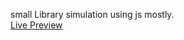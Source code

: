 small Library simulation using js mostly. </br >
[Live Preview](https://dudyas6.github.io/js-Library/main.html)
